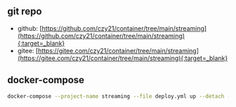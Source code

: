 ## git repo
  - github: [https://github.com/czy21/container/tree/main/streaming](https://github.com/czy21/container/tree/main/streaming){:target=_blank}
  - gitee: [https://gitee.com/czy21/container/tree/main/streaming](https://gitee.com/czy21/container/tree/main/streaming){:target=_blank}
## docker-compose
```bash
docker-compose --project-name streaming --file deploy.yml up --detach --remove-orphans
```